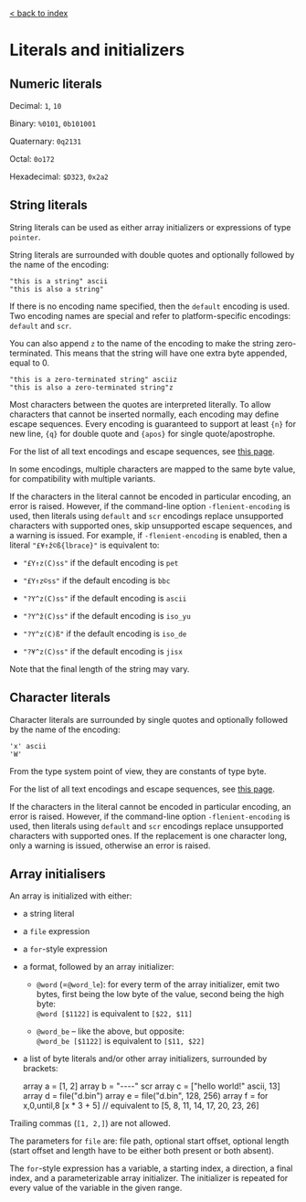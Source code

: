[< back to index](../index.md)

# Literals and initializers

## Numeric literals

Decimal: `1`, `10`

Binary: `%0101`, `0b101001`

Quaternary: `0q2131`

Octal: `0o172`

Hexadecimal: `$D323`, `0x2a2`

## String literals

String literals can be used as either array initializers or expressions of type `pointer`.

String literals are surrounded with double quotes and optionally followed by the name of the encoding:

    "this is a string" ascii
    "this is also a string"

If there is no encoding name specified, then the `default` encoding is used. 
Two encoding names are special and refer to platform-specific encodings:
`default` and `scr`.

You can also append `z` to the name of the encoding to make the string zero-terminated.
This means that the string will have one extra byte appended, equal to 0.

    "this is a zero-terminated string" asciiz
    "this is also a zero-terminated string"z

Most characters between the quotes are interpreted literally.
To allow characters that cannot be inserted normally,
each encoding may define escape sequences.
Every encoding is guaranteed to support at least 
`{n}` for new line, 
`{q}` for double quote 
and `{apos}` for single quote/apostrophe.

For the list of all text encodings and escape sequences, see [this page](./text.md).

In some encodings, multiple characters are mapped to the same byte value,
for compatibility with multiple variants.

If the characters in the literal cannot be encoded in particular encoding, an error is raised.
However, if the command-line option `-flenient-encoding` is used,
then literals using `default` and `scr` encodings replace unsupported characters with supported ones, 
skip unsupported escape sequences, and a warning is issued.
For example, if `-flenient-encoding` is enabled, then a literal `"£¥↑ž©ß{lbrace}"` is equivalent to:

* `"£Y↑z(C)ss"` if the default encoding is `pet`

* `"£Y↑z©ss"` if the default encoding is `bbc`

* `"?Y^z(C)ss"` if the default encoding is `ascii`

* `"?Y^ž(C)ss"` if the default encoding is `iso_yu`

* `"?Y^z(C)ß"` if the default encoding is `iso_de`

* `"?¥^z(C)ss"` if the default encoding is `jisx`

Note that the final length of the string may vary.

## Character literals

Character literals are surrounded by single quotes and optionally followed by the name of the encoding: 

    'x' ascii
    'W'

From the type system point of view, they are constants of type byte.

For the list of all text encodings and escape sequences, see [this page](./text.md).

If the characters in the literal cannot be encoded in particular encoding, an error is raised.
However, if the command-line option `-flenient-encoding` is used,
then literals using `default` and `scr` encodings replace unsupported characters with supported ones.
If the replacement is one character long, only a warning is issued, otherwise an error is raised.

## Array initialisers 

An array is initialized with either:

* a string literal

* a `file` expression

* a `for`-style expression

* a format, followed by an array initializer:

   *   `@word` (=`@word_le`): for every term of the array initializer, emit two bytes, first being the low byte of the value, second being the high byte:      
       `@word [$1122]` is equivalent to `[$22, $11]`
   
   *   `@word_be` – like the above, but opposite:  
       `@word_be [$1122]` is equivalent to `[$11, $22]`
   

* a list of byte literals and/or other array initializers, surrounded by brackets:


    array a = [1, 2]
    array b = "----" scr
    array c = ["hello world!" ascii, 13]
    array d = file("d.bin")
    array e = file("d.bin", 128, 256)
    array f = for x,0,until,8 [x * 3 + 5]  // equivalent to [5, 8, 11, 14, 17, 20, 23, 26]

Trailing commas (`[1, 2,]`) are not allowed.

The parameters for `file` are: file path, optional start offset, optional length
(start offset and length have to be either both present or both absent).

The `for`-style expression has a variable, a starting index, a direction, a final index, 
and a parameterizable array initializer.
The initializer is repeated for every value of the variable in the given range.
